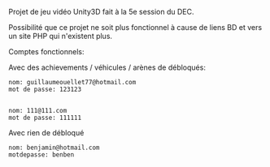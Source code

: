 Projet de jeu vidéo Unity3D fait à la 5e session du DEC. 

Possibilité que ce projet ne soit plus fonctionnel à cause de liens BD et vers un site PHP qui n'existent plus.

Comptes fonctionnels:

Avec des achievements / véhicules / arènes de débloqués:

	nom: guillaumeouellet77@hotmail.com
	mot de passe: 123123


	nom: 111@111.com
	mot de passe: 111111

Avec rien de débloqué
	
	nom: benjamin@hotmail.com
	motdepasse: benben
